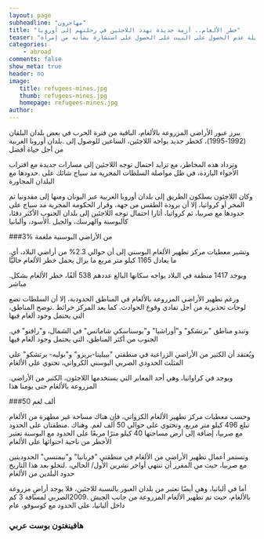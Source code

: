 ```yaml
---
layout: page
subheadline: "مهاجرون"
title: "خطر الألغام.. أزمة جديدة تهدد اللاجئين في رحلتهم إلى أوروبا"
teaser: "رفضت عائلة سورية الحديث مع سيدة لديها شركة لتأجير البيوت لكونها إمرأة، شقراء و تنظر في عيون الرجال، و فضلت العائلة عدم الحصول على البيت على الحصول على استشارة بشأنه من إمرأة"
categories:
    - abroad
comments: false
show_meta: true
header: no
image:
   title: refugees-mines.jpg
   thumb: refugees-mines.jpg
   homepage: refugees-mines.jpg
author:
---
```


يبرز عبور الأراضي المزروعة بالألغام، الباقية من فترة الحرب في بعض بلدان البلقان (1992-1995)، كخطر جديد يواجه اللاجئين، الساعين للوصول إلى .بلدان أوروبا الغربية من أجل حياة أفضل

وتزداد هذه المخاطر، مع تزايد احتمال توجه اللاجئين إلى مسارات جديدة مع اقتراب الأجواء الباردة، في ظل مواصلة السلطات المجرية مد سياج شائك على .حدودها مع البلدان المجاورة

وكان اللاجئون يسلكون الطريق إلى بلدان أوروبا الغربية عبر اليونان ومنها إلى مقدونيا ثم المجر أو كرواتيا، إلا أن برودة الطقس من جهة، وقرار الحكومة المجرية مد سياج على حدودها مع صربيا، ثم كرواتيا، أثارا احتمال توجه اللاجئين إلى بلدان الجنوب الأكثر دفئا، كالبوسنة والهرسك، والجبل .الأسود، وألبانيا

###3% من الأراضي البوسنية ملغمة

.وتشير معطيات مركز تطهير الألغام البوسني إلى أن حوالي 2.3% من أراضي البلاد، أي ما يعادل 1165 كيلو متر مربع ما يزال يحمل خطر الألغام حاليًّا

.ويوجد 1417 منطقة في البلاد يواجه سكانها البالغ عددهم 538 ألفًا، خطر الألغام بشكل مباشر

ورغم تطهير الأراضي المزروعة بالألغام في المناطق الحدودية، إلا أن السلطات تضع لوحات تحذيرية من أجل تفادي وقوع الحوادث. كما يعد المركز خرائط .توضح المناطق، التي يحتمل وجود ألغام فيها

.وتبدو مناطق "برتشكو" و"أوراشيا" و"بوسناسكي شاماتس" في الشمال، و"رافنو" في الجنوب من أكثر المناطق، التي يحتمل وجود ألغام فيها

ويُعتقد أن الكثير من الأراضي الزراعية في منطقتي "بييلينا-بريزو" و"بوليه- برتشكو" على المثلث الحدودي الصربي البوسني الكرواتي، تحتوي على الألغام

.ويوجد في كراواتيا، وهي أحد المعابر التي يستخدمها اللاجئون، الكثير من الأراضي المزروعة بالألغام حتى يومنا هذا

###50  ألف لغم

وحسب معطيات مركز تطهير الألغام الكرواتي، فإن هناك مساحة غير مطهرة من الألغام تبلغ 496 كيلو متر مربع، وتحتوي على حوالي 50 ألف لغم. وهناك .منطقتان على الحدود مع صربيا، إضافة إلى أرض مساحتها 40 كيلو مترًا مربعًا على الحدود مع البوسنة تعتبر الأخطر من ناحية احتوائها على الألغام

وتستمر أعمال تطهير الأراضي من الألغام في منطقتي "فربانيا" و"نيمتسي" الحدوديتين مع صربيا، حيث من المقرر أن تنتهي أواخر تشرين الأول/ الحالي، .لتخلو بعد هذا التاريخ حدود البلدين من الألغام

أما في ألبانيا، وهي أيضًا تعتبر من بلدان العبور بالنسبة للاجئين، فلا يوجد أراضٍ مزروعة بالألغام، حيث تم تطهير الألغام المزروعة من جانب الجيش .2009الصربي لمسافة 3 كم داخل ألبانيا، على الحدود مع كوسوفو، عام

### هافينغتون بوست عربي 
